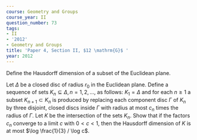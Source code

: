 ```yaml
---
course: Geometry and Groups
course_year: II
question_number: 73
tags:
- II
- '2012'
- Geometry and Groups
title: 'Paper 4, Section II, $12 \mathrm{G}$ '
year: 2012
---
```




Define the Hausdorff dimension of a subset of the Euclidean plane.

Let $\Delta$ be a closed disc of radius $r_{0}$ in the Euclidean plane. Define a sequence of sets $K_{n} \subseteq \Delta, n=1,2, \ldots$, as follows: $K_{1}=\Delta$ and for each $n \geqslant 1$ a subset $K_{n+1} \subset K_{n}$ is produced by replacing each component disc $\Gamma$ of $K_{n}$ by three disjoint, closed discs inside $\Gamma$ with radius at most $c_{n}$ times the radius of $\Gamma$. Let $K$ be the intersection of the sets $K_{n}$. Show that if the factors $c_{n}$ converge to a limit $c$ with $0<c<1$, then the Hausdorff dimension of $K$ is at most $\log \frac{1}{3} / \log c$.